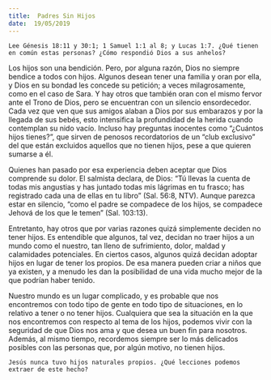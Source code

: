 ```yaml
---
title:  Padres Sin Hijos
date:  19/05/2019
---
```


`Lee Génesis 18:11 y 30:1; 1 Samuel 1:1 al 8; y Lucas 1:7. ¿Qué tienen en común estas personas? ¿Cómo respondió Dios a sus anhelos?`

Los hijos son una bendición. Pero, por alguna razón, Dios no siempre bendice a todos con hijos. Algunos desean tener una familia y oran por ella, y Dios en su bondad les concede su petición; a veces milagrosamente, como en el caso de Sara. Y hay otros que también oran con el mismo fervor ante el Trono de Dios, pero se encuentran con un silencio ensordecedor. Cada vez que ven que sus amigos alaban a Dios por sus embarazos y por la llegada de sus bebés, esto intensifica la profundidad de la herida cuando contemplan su nido vacío. Incluso hay preguntas inocentes como “¿Cuántos hijos tienes?”, que sirven de penosos recordatorios de un “club exclusivo” del que están excluidos aquellos que no tienen hijos, pese a que quieren sumarse a él.

Quienes han pasado por esa experiencia deben aceptar que Dios comprende su dolor. El salmista declara, de Dios: “Tú llevas la cuenta de todas mis angustias y has juntado todas mis lágrimas en tu frasco; has registrado cada una de ellas en tu libro” (Sal. 56:8, NTV). Aunque parezca estar en silencio, “como el padre se compadece de los hijos, se compadece Jehová de los que le temen” (Sal. 103:13).

Entretanto, hay otros que por varias razones quizá simplemente deciden no tener hijos. Es entendible que algunos, tal vez, decidan no traer hijos a un mundo como el nuestro, tan lleno de sufrimiento, dolor, maldad y calamidades potenciales. En ciertos casos, algunos quizá decidan adoptar hijos en lugar de tener los propios. De esa manera pueden criar a niños que ya existen, y a menudo les dan la posibilidad de una vida mucho mejor de la que podrían haber tenido.

Nuestro mundo es un lugar complicado, y es probable que nos encontremos con todo tipo de gente en todo tipo de situaciones, en lo relativo a tener o no tener hijos. Cualquiera que sea la situación en la que nos encontremos con respecto al tema de los hijos, podemos vivir con la seguridad de que Dios nos ama y que desea un buen fin para nosotros. Además, al mismo tiempo, recordemos siempre ser lo más delicados posibles con las personas que, por algún motivo, no tienen hijos.

`Jesús nunca tuvo hijos naturales propios. ¿Qué lecciones podemos extraer de este hecho?`